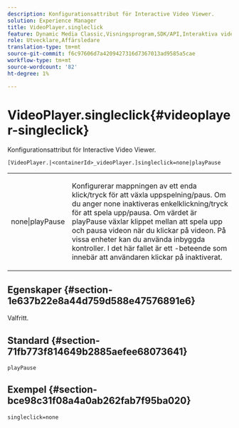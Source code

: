 ```yaml
---
description: Konfigurationsattribut för Interactive Video Viewer.
solution: Experience Manager
title: VideoPlayer.singleclick
feature: Dynamic Media Classic,Visningsprogram,SDK/API,Interaktiva videoklipp
role: Utvecklare,Affärsledare
translation-type: tm+mt
source-git-commit: f6c97606d7a4209427316d7367013ad9585a5cae
workflow-type: tm+mt
source-wordcount: '82'
ht-degree: 1%

---
```



# VideoPlayer.singleclick{#videoplayer-singleclick}

Konfigurationsattribut för Interactive Video Viewer.

`[VideoPlayer.|<containerId>_videoPlayer.]singleclick=none|playPause`

<table id="table_441553CD34C94A58A9D7CBF772DEDDB6"> 
 <tbody> 
  <tr> 
   <td colname="col1"> <p> <span class="codeph"> none|playPause</span> </p> </td> 
   <td colname="col2"> <p> Konfigurerar mappningen av ett enda klick/tryck för att växla uppspelning/paus. Om du anger <span class="codeph"> none</span> inaktiveras enkelklickning/tryck för att spela upp/pausa. Om värdet är <span class="codeph"> playPause</span> växlar klippet mellan att spela upp och pausa videon när du klickar på videon. På vissa enheter kan du använda inbyggda kontroller. I det här fallet är ett <span class="codeph">-beteende som innebär att användaren klickar på</span> inaktiverat. </p> </td> 
  </tr> 
 </tbody> 
</table>

## Egenskaper {#section-1e637b22e8a44d759d588e47576891e6}

Valfritt.

## Standard {#section-71fb773f814649b2885aefee68073641}

`playPause`

## Exempel {#section-bce98c31f08a4a0ab262fab7f95ba020}

```
singleclick=none
```

